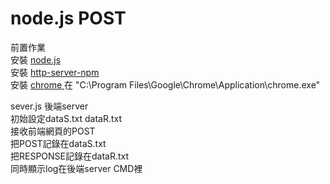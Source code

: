 node.js POST
===========
前置作業 </br>
安裝   [node.js ](https://nodejs.org/en/)</br>
安裝   [http-server-npm ](https://www.npmjs.com/package/http-server)</br>
安裝   [chrome ](https://www.google.com/intl/zh-TW/chrome/)在 "C:\Program Files\Google\Chrome\Application\chrome.exe" </br>

sever.js 後端server</br>
初始設定dataS.txt dataR.txt</br>
接收前端網頁的POST</br>
把POST記錄在dataS.txt</br>
把RESPONSE記錄在dataR.txt</br>
同時顯示log在後端server CMD裡
